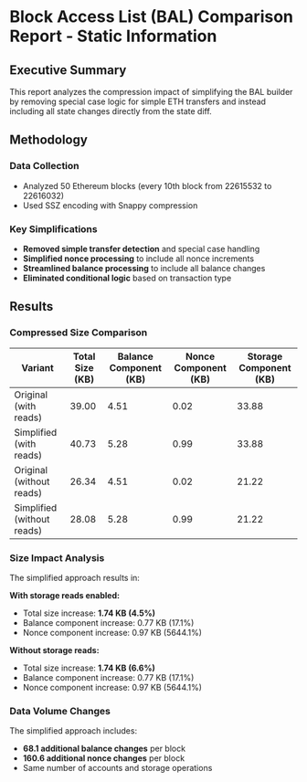 # Block Access List (BAL) Comparison Report - Static Information

## Executive Summary

This report analyzes the compression impact of simplifying the BAL builder by removing special case logic for simple ETH transfers and instead including all state changes directly from the state diff.

## Methodology

### Data Collection
- Analyzed 50 Ethereum blocks (every 10th block from 22615532 to 22616032)
- Used SSZ encoding with Snappy compression

### Key Simplifications
- **Removed simple transfer detection** and special case handling
- **Simplified nonce processing** to include all nonce increments
- **Streamlined balance processing** to include all balance changes
- **Eliminated conditional logic** based on transaction type

## Results

### Compressed Size Comparison

| Variant | Total Size (KB) | Balance Component (KB) | Nonce Component (KB) | Storage Component (KB) |
|---------|-----------------|------------------------|---------------------|----------------------|
| Original (with reads) | 39.00 | 4.51 | 0.02 | 33.88 |
| Simplified (with reads) | 40.73 | 5.28 | 0.99 | 33.88 |
| Original (without reads) | 26.34 | 4.51 | 0.02 | 21.22 |
| Simplified (without reads) | 28.08 | 5.28 | 0.99 | 21.22 |

### Size Impact Analysis

The simplified approach results in:

**With storage reads enabled:**
- Total size increase: **1.74 KB (4.5%)**
- Balance component increase: 0.77 KB (17.1%)
- Nonce component increase: 0.97 KB (5644.1%)

**Without storage reads:**
- Total size increase: **1.74 KB (6.6%)**
- Balance component increase: 0.77 KB (17.1%)
- Nonce component increase: 0.97 KB (5644.1%)

### Data Volume Changes

The simplified approach includes:
- **68.1 additional balance changes** per block
- **160.6 additional nonce changes** per block
- Same number of accounts and storage operations